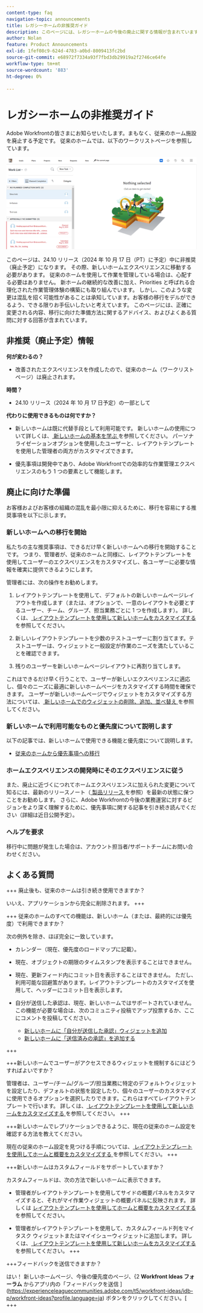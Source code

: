 ```yaml
---
content-type: faq
navigation-topic: announcements
title: レガシーホームの非推奨ガイド
description: このページには、レガシーホームの今後の廃止に関する情報が含まれています。
author: Nolan
feature: Product Announcements
exl-id: 1fef08c9-624d-4783-a0bd-8009413fc2bd
source-git-commit: e68972f7334a93f7fbd3db29919a2f2746ce64fe
workflow-type: tm+mt
source-wordcount: '883'
ht-degree: 0%

---
```


# レガシーホームの非推奨ガイド

Adobe Workfrontの皆さまにお知らせいたします。まもなく、従来のホーム施設を廃止する予定です。 従来のホームでは、以下のワークリストページを参照しています。

![](assets/legacy-home-worklist-view.png)

このページは、24.10 リリース（2024 年 10 月 17 日（PT）に予定）中に非推奨（廃止予定）になります。 その際、新しいホームエクスペリエンスに移動する必要があります。 従来のホームを使用して作業を管理している場合は、心配する必要はありません。 新ホームの継続的な改善に加え、Priorities と呼ばれる合理化された作業管理体験の構築にも取り組んでいます。
しかし、このような変更は混乱を招く可能性があることは承知しています。お客様の移行をデルができるよう、できる限りお手伝いしたいと考えています。 このページには、正確に変更される内容、移行に向けた準備方法に関するアドバイス、およびよくある質問に対する回答が含まれています。

## 非推奨（廃止予定）情報

**何が変わるの？**

* 改善されたエクスペリエンスを作成したので、従来のホーム（ワークリストページ）は廃止されます。

**時間？**

* 24.10 リリース（2024 年 10 月 17 日予定）の一部として

**代わりに使用できるものは何ですか？**

* 新しいホームは既に代替手段として利用可能です。 新しいホームの使用について詳しくは、[ 新しいホームの基本を学ぶ ](/help/quicksilver/workfront-basics/using-home/using-the-home-area/get-started-with-home.md) を参照してください。 パーソナライゼーションオプションを使用したユーザーと、レイアウトテンプレートを使用した管理者の両方がカスタマイズできます。

* 優先事項は開発中であり、Adobe Workfrontでの効率的な作業管理エクスペリエンスのもう 1 つの要素として機能します。

## 廃止に向けた準備

お客様およびお客様の組織の混乱を最小限に抑えるために、移行を容易にする推奨事項を以下に示します。

### 新しいホームへの移行を開始

私たちの主な推奨事項は、できるだけ早く新しいホームへの移行を開始することです。 つまり、管理者が、従来のホームと同様に、レイアウトテンプレートを使用してユーザーのエクスペリエンスをカスタマイズし、各ユーザーに必要な情報を確実に提供できるようにします。

管理者には、次の操作をお勧めします。

1. レイアウトテンプレートを使用して、デフォルトの新しいホームページレイアウトを作成します（または、オプションで、一意のレイアウトを必要とするユーザー、チーム、グループ、担当業務ごとに 1 つを作成します）。 詳しくは、[ レイアウトテンプレートを使用して新しいホームをカスタマイズする ](/help/quicksilver/administration-and-setup/customize-workfront/use-layout-templates/customize-new-home-layout-template.md) を参照してください。

1. 新しいレイアウトテンプレートを少数のテストユーザーに割り当てます。テストユーザーは、ウィジェットと一般設定が作業のニーズを満たしていることを確認できます。

1. 残りのユーザーを新しいホームページレイアウトに再割り当てします。

これはできるだけ早く行うことで、ユーザーが新しいエクスペリエンスに適応し、個々のニーズに最適に新しいホームページをカスタマイズする時間を確保できます。 ユーザーが新しいホームページでウィジェットをカスタマイズする方法については、[ 新しいホームでのウィジェットの削除、追加、並べ替え ](/help/quicksilver/workfront-basics/using-home/using-the-home-area/add-edit-remove-widgets-in-new-home.md) を参照してください。

### 新しいホームで利用可能なものと優先度について説明します

以下の記事では、新しいホームで使用できる機能と優先度について説明します。

<!--* [Move from Legacy Home to New Home](/help/quicksilver/workfront-basics/using-home/new-home/move-to-new-home.md)-->
* [従来のホームから優先事項への移行](/help/quicksilver/workfront-basics/priorities/move-from-legacy-home-to-priorities.md)

### ホームエクスペリエンスの開発時にそのエクスペリエンスに従う

また、廃止に近づくにつれてホームエクスペリエンスに加えられた変更について知るには、最新のリリースノート（[ 製品リリース ](/help/quicksilver/product-announcements/product-releases/product-releases.md) を参照）を最新の状態に保つことをお勧めします。 さらに、Adobe Workfrontの今後の業務運営に対するビジョンをより深く理解するために、優先事項に関する記事を引き続き読んでください（詳細は近日公開予定）。

### ヘルプを要求

移行中に問題が発生した場合は、アカウント担当者/サポートチームにお問い合わせください。

## よくある質問

+++ 廃止後も、従来のホームは引き続き使用できますか？

いいえ、アプリケーションから完全に削除されます。
+++

+++ 従来のホームのすべての機能は、新しいホーム（または、最終的には優先度）で利用できますか？

次の例外を除き、ほぼ完全に一致しています。

* カレンダー（現在、優先度のロードマップに記載）。

* 現在、オブジェクトの期限のタイムスタンプを表示することはできません。

* 現在、更新フィード内にコミット日を表示することはできません。 ただし、利用可能な回避策があります。レイアウトテンプレートのカスタマイズを使用して、ヘッダーにコミット日を表示します。
* 自分が送信した承認は、現在、新しいホームではサポートされていません。 この機能が必要な場合は、次のコミュニティ投稿でアップ投票するか、ここにコメントを投稿してください。
   * [ 新しいホームに「自分が送信した承認」ウィジェットを追加 ](https://experienceleaguecommunities.adobe.com/t5/workfront-ideas/add-quot-approvals-i-submitted-quot-widget-to-new-home/idc-p/704664#M25269)
   * [ 新しいホームに「送信済みの承認」を追加する ](https://experienceleaguecommunities.adobe.com/t5/workfront-ideas/add-quot-approvals-i-submitted-quot-widget-to-new-home/idc-p/704664#M25269)

+++

+++新しいホームでユーザーがアクセスできるウィジェットを規制するにはどうすればよいですか？

管理者は、ユーザー/チーム/グループ/担当業務に特定のデフォルトウィジェットを設定したり、デフォルトの状態を設定したり、個々のユーザーのカスタマイズに使用できるオプションを選択したりできます。これらはすべてレイアウトテンプレートで行います。 詳しくは、[ レイアウトテンプレートを使用して新しいホームをカスタマイズする ](/help/quicksilver/administration-and-setup/customize-workfront/use-layout-templates/customize-new-home-layout-template.md) を参照してください。
+++

+++新しいホームでレプリケーションできるように、現在の従来のホーム設定を確認する方法を教えてください。

現在の従来のホーム設定を見つける手順については、[ レイアウトテンプレートを使用してホームと概要をカスタマイズする ](/help/quicksilver/administration-and-setup/customize-workfront/use-layout-templates/customize-home-summary-layout-template.md) を参照してください。
+++

+++新しいホームはカスタムフィールドをサポートしていますか？

カスタムフィールドは、次の方法で新しいホームに表示できます。

* 管理者がレイアウトテンプレートを使用してサイドの概要パネルをカスタマイズすると、それがマイ作業ウィジェットの概要パネルに反映されます。 詳しくは [ レイアウトテンプレートを使用してホームと概要をカスタマイズする ](/help/quicksilver/administration-and-setup/customize-workfront/use-layout-templates/customize-home-summary-layout-template.md) を参照してください。

* 管理者がレイアウトテンプレートを使用して、カスタムフィールド列をマイタスク ウィジェットまたはマイイシューウィジェットに追加します。 詳しくは、[ レイアウトテンプレートを使用して新しいホームをカスタマイズする ](/help/quicksilver/administration-and-setup/customize-workfront/use-layout-templates/customize-new-home-layout-template.md) を参照してください。
+++

+++フィードバックを送信できますか？

はい！ 新しいホームページ、今後の優先度のページ、{2 **Workfront Ideas フォーラム** からアプリ内の「フィードバックを送信 ](https://experienceleaguecommunities.adobe.com/t5/workfront-ideas/idb-p/workfront-ideas?profile.language=ja) ボタンをクリックしてください。[
+++
